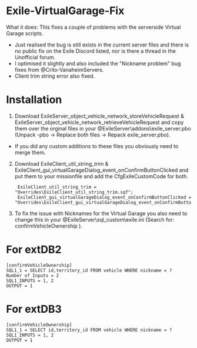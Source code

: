 # Exile-VirtualGarage-Fix

What it does: This fixes a couple of problems with the serverside Virtual Garage scripts.
- Just realised the bug is still exists in the current server files and there is no public fix on the Exile Discord listed, nor is there a thread in the Unofficial forum.
- I optimised it slightly and also included the "Nickname problem" bug fixes from @Crito-VanaheimServers.
- Client trim string error also fixed.

# Installation
1. Download ExileServer_object_vehicle_network_storeVehicleRequest & ExileServer_object_vehicle_network_retrieveVehicleRequest and copy them over the orginal files in your @ExileServer\addons\exile_server.pbo (Unpack -pbo -> Replace both files -> Repack exile_server.pbo).
- If you did any custom additions to these files you obviously need to merge them.

2. Download ExileClient_util_string_trim & ExileClient_gui_virtualGarageDialog_event_onConfirmButtonClicked and put them to your missionfile and add the CfgExileCustomCode for both.
	
		ExileClient_util_string_trim = "Overrides\ExileClient_util_string_trim.sqf";
		ExileClient_gui_virtualGarageDialog_event_onConfirmButtonClicked = "Overrides\ExileClient_gui_virtualGarageDialog_event_onConfirmButtonClicked.sqf";

3. To fix the issue with Nicknames for the Virtual Garage you also need to change this in your @ExileServer\sql_custom\exile.ini (Search for: confirmVehicleOwnership ).
# For extDB2
    [confirmVehicleOwnership]
    SQL1_1 = SELECT id,territory_id FROM vehicle WHERE nickname = ? 
    Number of Inputs = 2
    SQL1_INPUTS = 1, 2
    OUTPUT = 1

# For extDB3
    [confirmVehicleOwnership]
    SQL1_1 = SELECT id,territory_id FROM vehicle WHERE nickname = ? 
    SQL1_INPUTS = 1, 2
    OUTPUT = 1


